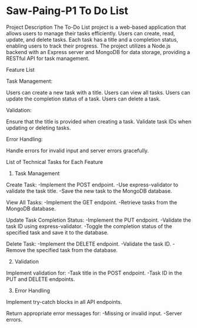 # Saw-Paing-P1 To Do List

Project Description
The To-Do List project is a web-based application that allows users to manage their tasks efficiently. Users can create, read, update, and delete tasks. Each task has a title and a completion status, enabling users to track their progress. The project utilizes a Node.js backend with an Express server and MongoDB for data storage, providing a RESTful API for task management.

Feature List

Task Management:

Users can create a new task with a title.
Users can view all tasks.
Users can update the completion status of a task.
Users can delete a task.

Validation:

Ensure that the title is provided when creating a task.
Validate task IDs when updating or deleting tasks.

Error Handling:

Handle errors for invalid input and server errors gracefully.

List of Technical Tasks for Each Feature

1. Task Management

Create Task:
-Implement the POST endpoint.
-Use express-validator to validate the task title.
-Save the new task to the MongoDB database.

View All Tasks:
-Implement the GET endpoint.
-Retrieve tasks from the MongoDB database.

Update Task Completion Status:
-Implement the PUT endpoint.
-Validate the task ID using express-validator.
-Toggle the completion status of the specified task and save it to the database.

Delete Task:
-Implement the DELETE endpoint.
-Validate the task ID.
-Remove the specified task from the database.

2. Validation

Implement validation for:
-Task title in the POST endpoint.
-Task ID in the PUT and DELETE endpoints.

3. Error Handling

Implement try-catch blocks in all API endpoints.

Return appropriate error messages for:
-Missing or invalid input.
-Server errors.